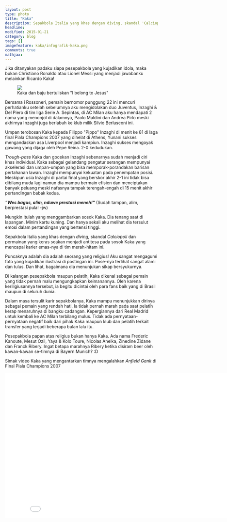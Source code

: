 ```yaml
---
layout: post
type: photo
title: "Kaka"
description: Sepakbola Italia yang khas dengan diving, skandal 'Calciopoli' dan permainan yang keras seakan menjadi antitesa pada sosok Kaka
headline: 
modified: 2015-01-21
category: blog
tags: []
imagefeature: kaka/infografik-kaka.png
comments: true
mathjax: 
---
```


Jika ditanyakan padaku siapa pesepakbola yang kujadikan idola, maka bukan Christiano Ronaldo atau Lionel Messi yang menjadi jawabanku melainkan Ricardo Kaka!

<figure>
	<a href="{{ site.url }}/images/kaka/infografik-kaka.png"><img src="{{ site.url }}/images/kaka/infografik-kaka.png"></a>
	<figcaption>Kaka dan baju bertuliskan "I belong to Jesus"</figcaption>
</figure>

Bersama i Rossoneri, pemain bernomor punggung 22 ini mencuri perhatianku setelah sebelumnya aku mengidolakan duo Juventus, Inzaghi & Del Piero di tim liga Serie A. Sepintas, di AC Milan aku hanya mendapati 2 nama yang menonjol di dalamnya, Paolo Maldini dan Andrea Pirlo meski akhirnya Inzaghi juga berlabuh ke klub milik Silvio Berlusconi ini.

Umpan terobosan Kaka kepada Filippo "Pippo" Inzaghi di menit ke 81 di laga final Piala Champions 2007 yang dihelat di Athens, Yunani sukses mengandaskan asa Liverpool menjadi kampiun. Inzaghi sukses mengoyak gawang yang dijaga oleh Pepe Reina. 2-0 kedudukan. 

*Trough-pass* Kaka dan gocekan Inzaghi sebenarnya sudah menjadi ciri khas individual. Kaka sebagai gelandang pengatur serangan mempunyai akselerasi dan umpan-umpan yang bisa memporak-porandakan barisan pertahanan lawan. Inzaghi mempunyai kekuatan pada penempatan posisi. Meskipun usia Inzaghi di partai final yang berskor akhir 2-1 ini tidak bisa dibilang muda lagi namun dia mampu bermain efisien dan menciptakan banyak peluang meski nafasnya tampak terengah-engah di 15 menit akhir pertandingan babak kedua.

***"Wes bagus, alim, nduwe prestasi meneh!"*** (Sudah tampan, alim, berprestasi pula! -jw)

Mungkin itulah yang menggambarkan sosok Kaka. Dia tenang saat di lapangan. Minim kartu kuning. Dan hanya sekali aku melihat dia tersulut emosi dalam pertandingan yang bertensi tinggi.

Sepakbola Italia yang khas dengan *diving*, skandal *Calciopoli* dan permainan yang keras seakan menjadi antitesa pada sosok Kaka yang mencapai karier emas-nya di tim merah-hitam ini. 

Puncaknya adalah dia adalah seorang yang religius! Aku sangat mengagumi foto yang kujadikan ilustrasi di postingan ini. Pose-nya terlihat sangat alami dan tulus. Dan lihat, bagaimana dia menunjukan sikap bersyukurnya. 

Di kalangan pesepakbola maupun pelatih, Kaka dikenal sebagai pemain yang tidak pernah malu mengungkapkan keimanannya. Oleh karena keriligiusannya tersebut, ia begitu dicintai oleh para fans baik yang di Brasil maupun di seluruh dunia.

Dalam masa tersulit karir sepakbolanya, Kaka mampu menunjukkan dirinya sebagai pemain yang rendah hati. Ia tidak pernah marah pada saat pelatih kerap menaruhnya di bangku cadangan. Kepergiannya dari Real Madrid untuk kembali ke AC Milan terbilang mulus. Tidak ada pernyataan-pernyataan negatif baik dari pihak Kaka maupun klub dan pelatih terkait transfer yang terjadi beberapa bulan lalu itu.

Pesepakbola papan atas religius bukan hanya Kaka. Ada nama Frederic Kanoute, Mesut Ozil, Yaya & Kolo Toure, Nicolas Anelka, Zinedine Zidane dan Franck Ribery. Ingat betapa marahnya Ribery ketika disiram beer oleh kawan-kawan se-timnya di Bayern Munich? :D

Simak video Kaka yang mengantarkan timnya mengalahkan *Anfield Gank* di Final Piala Champions 2007

<iframe width="853" height="480" src="//www.youtube-nocookie.com/embed/3ulj0MUf1p8?rel=0&amp;controls=0&amp;showinfo=0" frameborder="0" allowfullscreen></iframe>
